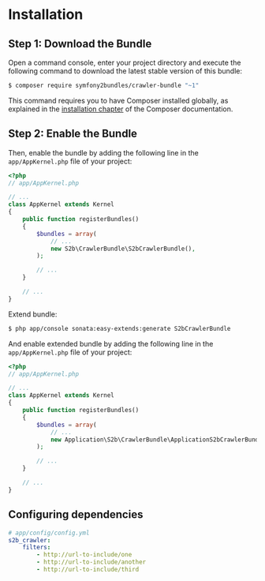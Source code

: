 Installation
============

Step 1: Download the Bundle
---------------------------

Open a command console, enter your project directory and execute the
following command to download the latest stable version of this bundle:

```bash
$ composer require symfony2bundles/crawler-bundle "~1"
```

This command requires you to have Composer installed globally, as explained
in the [installation chapter](https://getcomposer.org/doc/00-intro.md)
of the Composer documentation.

Step 2: Enable the Bundle
-------------------------

Then, enable the bundle by adding the following line in the `app/AppKernel.php`
file of your project:

```php
<?php
// app/AppKernel.php

// ...
class AppKernel extends Kernel
{
    public function registerBundles()
    {
        $bundles = array(
            // ...
            new S2b\CrawlerBundle\S2bCrawlerBundle(),
        );

        // ...
    }

    // ...
}
```

Extend bundle:

```bash
$ php app/console sonata:easy-extends:generate S2bCrawlerBundle
```

And enable extended bundle by adding the following line in the `app/AppKernel.php`
file of your project:

```php
<?php
// app/AppKernel.php

// ...
class AppKernel extends Kernel
{
    public function registerBundles()
    {
        $bundles = array(
            // ...
            new Application\S2b\CrawlerBundle\ApplicationS2bCrawlerBundle(),
        );

        // ...
    }

    // ...
}
```

Configuring dependencies
------------------------

```yaml
# app/config/config.yml
s2b_crawler:
    filters:
        - http://url-to-include/one
        - http://url-to-include/another
        - http://url-to-include/third
```